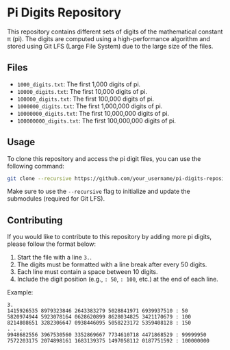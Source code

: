 # Pi Digits Repository

This repository contains different sets of digits of the mathematical constant π (pi). The digits are computed using a high-performance algorithm and stored using Git LFS (Large File System) due to the large size of the files.

## Files

- `1000_digits.txt`: The first 1,000 digits of pi.
- `10000_digits.txt`: The first 10,000 digits of pi.
- `100000_digits.txt`: The first 100,000 digits of pi.
- `1000000_digits.txt`: The first 1,000,000 digits of pi.
- `10000000_digits.txt`: The first 10,000,000 digits of pi.
- `100000000_digits.txt`: The first 100,000,000 digits of pi.

## Usage

To clone this repository and access the pi digit files, you can use the following command:

```bash
git clone --recursive https://github.com/your_username/pi-digits-repository.git
```
Make sure to use the `--recursive` flag to initialize and update the submodules (required for Git LFS).

## Contributing

If you would like to contribute to this repository by adding more pi digits, please follow the format below:

1. Start the file with a line `3.`.
2. The digits must be formatted with a line break after every 50 digits.
3. Each line must contain a space between 10 digits.
4. Include the digit position (e.g., `: 50`, `: 100`, etc.) at the end of each line.

Example:
```plaintext
3.
1415926535 8979323846 2643383279 5028841971 6939937510 : 50
5820974944 5923078164 0628620899 8628034825 3421170679 : 100
8214808651 3282306647 0938446095 5058223172 5359408128 : 150
. . .
9948682556 3967530560 3352869667 7734610718 4471868529 : 99999950
7572203175 2074898161 1683139375 1497058112 0187751592 : 100000000
```
